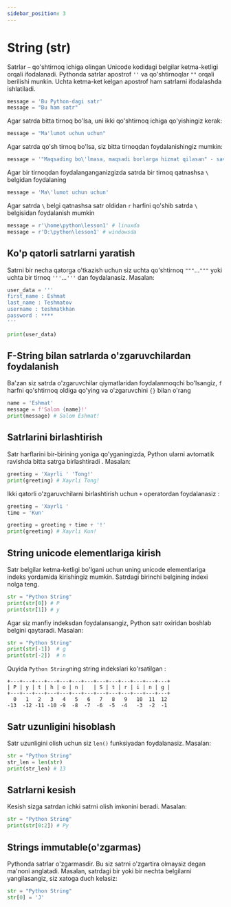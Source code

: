 ```yaml
---
sidebar_position: 3
---
```


# String (str)
Satrlar – qo'shtirnoq ichiga olingan Unicode kodidagi belgilar ketma-ketligi
orqali ifodalanadi. Pythonda satrlar apostrof `''` va qo'shtirnoqlar `""` orqali
berilishi munkin. Uchta ketma-ket kelgan apostrof ham satrlarni ifodalashda
ishlatiladi.
```python
message = 'Bu Python-dagi satr'
message = "Bu ham satr"
```

Agar satrda bitta tirnoq bo'lsa, uni ikki qo'shtirnoq ichiga qo'yishingiz kerak:
```python
message = "Ma'lumot uchun uchun"
```

Agar satrda qo'sh tirnoq bo'lsa, siz bitta tirnoqdan foydalanishingiz mumkin:
```python
message = '"Maqsading bo\'lmasa, maqsadi borlarga hizmat qilasan" - savdogarlar ustozi kitobidan'
```

Agar bir tirnoqdan foydalanganganizgizda satrda bir tirnoq qatnashsa `\` belgidan foydalaning
```python
message = 'Ma\'lumot uchun uchun'
```

Agar satrda `\` belgi qatnashsa satr oldidan `r` harfini qo'shib satrda `\` belgisidan foydalanish mumkin
```python
message = r'\home\python\lesson1' # linuxda
message = r'D:\python\lesson1' # windowsda
```

## Ko'p qatorli satrlarni yaratish
Satrni bir necha qatorga o'tkazish uchun siz uchta qo'shtirnoq `"""`…`"""` yoki uchta bir tirnoq  `'''`…`'''` dan foydalanasiz. Masalan:
```python
user_data = '''
first_name : Eshmat
last_name : Teshmatov
username : teshmatkhan
password : ****
'''

print(user_data)
```

## F-String  bilan satrlarda o'zgaruvchilardan foydalanish
Ba'zan siz satrda o'zgaruvchilar qiymatlaridan foydalanmoqchi bo'lsangiz,
`f` harfni qo'shtirnoq oldiga qo'ying va o'zgaruvchini `{}` bilan o'rang
```python
name = 'Eshmat'
message = f'Salom {name}!'
print(message) # Salom Eshmat!
```

## Satrlarini birlashtirish
Satr harflarini bir-birining yoniga qo'yganingizda, Python ularni avtomatik ravishda bitta satrga birlashtiradi . Masalan:
```python
greeting = 'Xayrli ' 'Tong!'
print(greeting) # Xayrli Tong!
```

Ikki qatorli o'zgaruvchilarni birlashtirish uchun `+` operatordan foydalanasiz :
```python
greeting = 'Xayrli '
time = 'Kun'

greeting = greeting + time + '!'
print(greeting) # Xayrli Kun!
```

## String unicode elementlariga kirish
Satr belgilar ketma-ketligi bo'lgani uchun uning unicode elementlariga indeks yordamida kirishingiz mumkin. 
Satrdagi birinchi belgining indexi nolga teng.
```python
str = "Python String"
print(str[0]) # P
print(str[1]) # y
```

Agar siz manfiy indeksdan foydalansangiz, Python satr oxiridan boshlab belgini qaytaradi. Masalan:
```python
str = "Python String"
print(str[-1])  # g
print(str[-2])  # n
```

Quyida `Python String`ning string indekslari ko'rsatilgan :
```
+---+---+---+---+---+---+---+---+---+---+---+---+---+
| P | y | t | h | o | n |   | S | t | r | i | n | g | 
+---+---+---+---+---+---+---+---+---+---+---+---+---+
  0   1   2   3   4   5   6   7   8   9   10  11  12
-13  -12 -11 -10 -9  -8  -7  -6  -5  -4   -3  -2  -1 
```

## Satr uzunligini hisoblash
Satr uzunligini olish uchun siz `len()` funksiyadan foydalanasiz. Masalan:
```python
str = "Python String"
str_len = len(str)
print(str_len) # 13
```

## Satrlarni kesish
Kesish sizga satrdan ichki satrni olish imkonini beradi. Masalan:
```python
str = "Python String"
print(str[0:2]) # Py
```

## Strings immutable(o'zgarmas)
Pythonda satrlar o'zgarmasdir. Bu siz satrni o'zgartira olmaysiz degan ma'noni anglatadi. Masalan, satrdagi bir yoki bir nechta belgilarni yangilasangiz, siz xatoga duch kelasiz:
```python
str = "Python String"
str[0] = 'J'
```